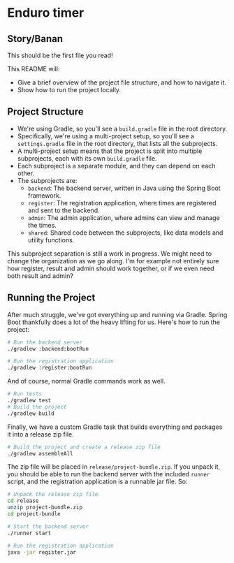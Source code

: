 # Enduro timer

## Story/Banan

This should be the first file you read!

This README will:

- Give a brief overview of the project file structure, and how to navigate it.
- Show how to run the project locally.

## Project Structure

- We're using Gradle, so you'll see a `build.gradle` file in the root directory.
- Specifically, we're using a multi-project setup, so you'll see a
  `settings.gradle` file in the root directory, that lists all the subprojects.
- A multi-project setup means that the project is split into multiple
  subprojects, each with its own `build.gradle` file.
- Each subproject is a separate module, and they can depend on each other.
- The subprojects are:
  - `backend`: The backend server, written in Java using the Spring Boot
    framework.
  - `register`: The registration application, where times are registered and
    sent to the backend.
  - `admin`: The admin application, where admins can view and manage the times.
  - `shared`: Shared code between the subprojects, like data models and utility
    functions.

This subproject separation is still a work in progress. We might need to change
the organization as we go along. I'm for example not entirely sure how register,
result and admin should work together, or if we even need both result and admin?

## Running the Project

After much struggle, we've got everything up and running via Gradle. Spring Boot
thankfully does a lot of the heavy lifting for us. Here's how to run the
project:

```bash
# Run the backend server
./gradlew :backend:bootRun

# Run the registration application
./gradlew :register:bootRun
```

And of course, normal Gradle commands work as well.

```bash
# Run tests
./gradlew test
# Build the project
./gradlew build
```

Finally, we have a custom Gradle task that builds everything and packages it
into a release zip file.

```bash
# Build the project and create a release zip file
./gradlew assembleAll
```

The zip file will be placed in `release/project-bundle.zip`. If you unpack it,
you should be able to run the backend server with the included `runner` script,
and the registration application is a runnable jar file. So:

```bash
# Unpack the release zip file
cd release
unzip project-bundle.zip
cd project-bundle

# Start the backend server
./runner start

# Run the registration application
java -jar register.jar
```
